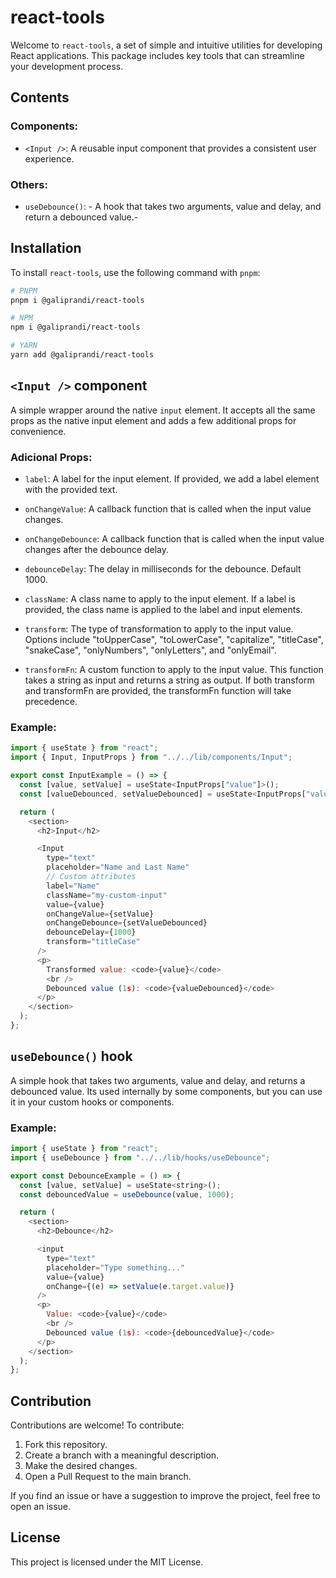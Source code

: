 # react-tools

Welcome to `react-tools`, a set of simple and intuitive utilities for developing React applications. This package includes key tools that can streamline your development process.

## Contents

### Components:

-   `<Input />`: A reusable input component that provides a consistent user experience.

### Others:

-   `useDebounce()`: - A hook that takes two arguments, value and delay, and return a debounced value.-

## Installation

To install `react-tools`, use the following command with `pnpm`:

```bash
# PNPM
pnpm i @galiprandi/react-tools

# NPM
npm i @galiprandi/react-tools

# YARN
yarn add @galiprandi/react-tools
```

## `<Input />` component

A simple wrapper around the native `input` element. It accepts all the same props as the native input element and adds a few additional props for convenience.

### Adicional Props:

-   `label`: A label for the input element. If provided, we add a label element with the provided text.

-   `onChangeValue`: A callback function that is called when the input value changes.

-   `onChangeDebounce`: A callback function that is called when the input value changes after the debounce delay.

-   `debounceDelay`: The delay in milliseconds for the debounce. Default 1000.

-   `className`: A class name to apply to the input element. If a label is provided, the class name is applied to the label and input elements.

-   `transform`: The type of transformation to apply to the input value. Options include "toUpperCase", "toLowerCase", "capitalize", "titleCase", "snakeCase", "onlyNumbers", "onlyLetters", and "onlyEmail".

-   `transformFn`: A custom function to apply to the input value. This function takes a string as input and returns a string as output. If both transform and transformFn are provided, the transformFn function will take precedence.

### Example:

```js
import { useState } from "react";
import { Input, InputProps } from "../../lib/components/Input";

export const InputExample = () => {
  const [value, setValue] = useState<InputProps["value"]>();
  const [valueDebounced, setValueDebounced] = useState<InputProps["value"]>();

  return (
    <section>
      <h2>Input</h2>

      <Input
        type="text"
        placeholder="Name and Last Name"
        // Custom attributes
        label="Name"
        className="my-custom-input"
        value={value}
        onChangeValue={setValue}
        onChangeDebounce={setValueDebounced}
        debounceDelay={1000}
        transform="titleCase"
      />
      <p>
        Transformed value: <code>{value}</code>
        <br />
        Debounced value (1s): <code>{valueDebounced}</code>
      </p>
    </section>
  );
};
```

## `useDebounce()` hook

A simple hook that takes two arguments, value and delay, and returns a debounced value. Its used internally by some components, but you can use it in your custom hooks or components.

### Example:

```js
import { useState } from "react";
import { useDebounce } from "../../lib/hooks/useDebounce";

export const DebounceExample = () => {
  const [value, setValue] = useState<string>();
  const debouncedValue = useDebounce(value, 1000);

  return (
    <section>
      <h2>Debounce</h2>

      <input
        type="text"
        placeholder="Type something..."
        value={value}
        onChange={(e) => setValue(e.target.value)}
      />
      <p>
        Value: <code>{value}</code>
        <br />
        Debounced value (1s): <code>{debouncedValue}</code>
      </p>
    </section>
  );
};
```

## Contribution

Contributions are welcome! To contribute:

1. Fork this repository.
2. Create a branch with a meaningful description.
3. Make the desired changes.
4. Open a Pull Request to the main branch.

If you find an issue or have a suggestion to improve the project, feel free to open an issue.

## License

This project is licensed under the MIT License.
